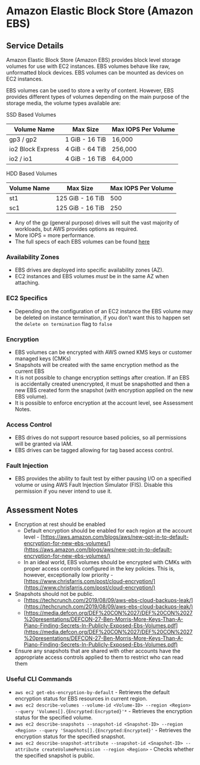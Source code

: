 # Amazon Elastic Block Store (Amazon EBS)

## Service Details

Amazon Elastic Block Store (Amazon EBS) provides block level storage volumes for use with EC2 instances. EBS volumes behave like raw, unformatted block devices. EBS volumes can be mounted as devices on EC2 instances.

EBS volumes can be used to store a verity of content. However, EBS provides different types of volumes depending on the main purpose of the storage media, the volume types available are:

SSD Based Volumes

| Volume Name      | Max Size        | Max IOPS Per Volume |
| ---------------- | --------------  | ------------------   |
| gp3 / gp2        | 1 GiB - 16 TiB  | 16,000               |
| io2 Block Express| 4 GiB - 64 TiB  | 256,000              |
| io2 / io1        | 4 GiB - 16 TiB  | 64,000               |

HDD Based Volumes

| Volume Name      | Max Size         | Max IOPS Per Volume |
| ---------------  | ---------------  | -----------------   |
| st1              | 125 GiB - 16 TiB | 500                 |
| sc1              | 125 GiB - 16 TiB | 250                 |

* Any of the gp (general purpose) drives will suit the vast majority of workloads, but AWS provides options as required. 
* More IOPS = more performance.
* The full specs of each EBS volumes can be found [here](https://docs.aws.amazon.com/AWSEC2/latest/UserGuide/ebs-volume-types.html#vol-type-ssd)

### Availability Zones

* EBS drives are deployed into specific availability zones (AZ).
* EC2 instances and EBS volumes *must* be in the same AZ when attaching.


### EC2 Specifics

* Depending on the configuration of an EC2 instance the EBS volume may be deleted on instance termination, if you don't want this to happen set the `delete on termination` flag to `false`

### Encryption

 * EBS volumes can be encrypted with AWS owned KMS keys or customer managed keys (CMKs)
 * Snapshots will be created with the same encryption method as the current EBS
 * It is not possible to change encryption settings after creation. If an EBS is accidentally created unencrypted, it must be snapshotted and then a new EBS created form the snapshot (with encryption applied on the new EBS volume).
 * It is possible to enforce encryption at the account level, see Assessment Notes.

### Access Control
* EBS drives do not support resource based policies, so all permissions will be granted via IAM.
* EBS drives can be tagged allowing for tag based access control.

### Fault Injection 

 * EBS provides the ability to fault test by either pausing I/O on a specified volume or using AWS Fault Injection Simulator (FIS). Disable this permission if you never intend to use it.

## Assessment Notes


* Encryption at rest should be enabled
  * Default encryption should be enabled for each region at the account level - [https://aws.amazon.com/blogs/aws/new-opt-in-to-default-encryption-for-new-ebs-volumes/](https://aws.amazon.com/blogs/aws/new-opt-in-to-default-encryption-for-new-ebs-volumes/)
  * In an ideal world, EBS volumes should be encrypted with CMKs with proper access controls configured in the key policies. This is, however, exceptionally low priority - [https://www.chrisfarris.com/post/cloud-encryption/](https://www.chrisfarris.com/post/cloud-encryption/)
* Snapshots should not be public.
  *  [https://techcrunch.com/2019/08/09/aws-ebs-cloud-backups-leak/](https://techcrunch.com/2019/08/09/aws-ebs-cloud-backups-leak/)
  *  [https://media.defcon.org/DEF%20CON%2027/DEF%20CON%2027%20presentations/DEFCON-27-Ben-Morris-More-Keys-Than-A-Piano-Finding-Secrets-In-Publicly-Exposed-Ebs-Volumes.pdf](https://media.defcon.org/DEF%20CON%2027/DEF%20CON%2027%20presentations/DEFCON-27-Ben-Morris-More-Keys-Than-A-Piano-Finding-Secrets-In-Publicly-Exposed-Ebs-Volumes.pdf)
* Ensure any snapshots that are shared with other accounts have the appropriate access controls applied to them to restrict who can read them

### Useful CLI Commands

* `aws ec2 get-ebs-encryption-by-default` - Retrieves the default encryption status for EBS resources in current region.
* `aws ec2 describe-volumes --volume-id <Volume-ID> --region <Region> --query 'Volumes[].{Encrypted:Encrypted}'*` - Retrieves the encryption status for the specified volume.
* `aws ec2 describe-snapshots --snapshot-id <Snapshot-ID> --region <Region> --query 'Snapshots[].{Encrypted:Encrypted}'` - Retrieves the encryption status for the specified snapshot.
* `aws ec2 describe-snapshot-attribute --snapshot-id <Snapshot-ID> --attribute createVolumePermission --region <Region>` - Checks whether the specified snapshot is public.
